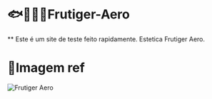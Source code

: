 # 🐟🐠🧼🌊Frutiger-Aero
** Este é um site de teste feito rapidamente.
Estetica Frutiger Aero.
# 💫Imagem ref
![Frutiger Aero](https://www.google.com/url?sa=i&url=https%3A%2F%2Ffrutiger-aero.org%2Ffrutiger-aero&psig=AOvVaw0vNnNoK-6n_6Ikd74nGPH6&ust=1729865217892000&source=images&cd=vfe&opi=89978449&ved=0CBQQjRxqFwoTCKiil4SYp4kDFQAAAAAdAAAAABAE)
